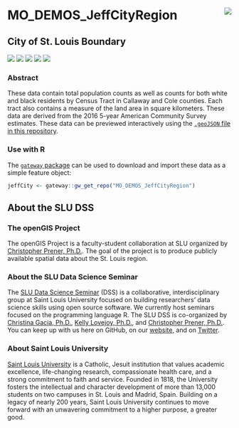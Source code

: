 # MO_DEMOS_JeffCityRegion <img src="https://slu-dss.github.io/img/gisLogoSm.png" align="right" />
## City of St. Louis Boundary

[![](https://img.shields.io/badge/extent-Callaway%20and%20Cole%20Counties,%20MO-red.svg)](https://github.com/slu-openGIS/MO_DEMOS_JeffCityRegion/)
[![](https://img.shields.io/badge/category-census%20geography-orange.svg)](https://github.com/slu-openGIS/MO_DEMOS_JeffCityRegion/)
[![](https://img.shields.io/github/release/slu-openGIS/MO_DEMOS_JeffCityRegion.svg?label=version)](https://github.com/slu-openGIS/MO_DEMOS_JeffCityRegion/releases)
[![](https://img.shields.io/github/last-commit/slu-openGIS/MO_DEMOS_JeffCityRegion.svg)](https://github.com/slu-openGIS/MO_DEMOS_JeffCityRegion/commits/master)
[![](https://img.shields.io/github/repo-size/slu-openGIS/MO_DEMOS_JeffCityRegion.svg)](https://github.com/slu-openGIS/MO_DEMOS_JeffCityRegion/)

### Abstract
These data contain total population counts as well as counts for both white and black residents by Census Tract in Callaway and Cole counties. Each tract also contains a measure of the land area in square kilometers. These data are derived from the 2016 5-year American Community Survey estimates. These data can be previewed interactively using the [`.geoJSON` file in this repository](https://github.com/slu-openGIS/MO_DEMOS_JeffCityRegion/blob/master/geoJSON/MO_DEMOS_JeffCityRegion.geoJSON).

### Use with R
The [`gateway` package](https://github.com/slu-openGIS/gateway) can be used to download and import these data as a simple feature object:

```r
jeffCity <- gateway::gw_get_repo("MO_DEMOS_JeffCityRegion")
```

## About the SLU DSS
### The openGIS Project
The openGIS Project is a faculty-student collaboration at SLU organized by [Christopher Prener, Ph.D.](mailto:chris.prener@slu.edu}). The goal of the project is to produce publicly available spatial data about the St. Louis region.

### About the SLU Data Science Seminar
The [SLU Data Science Seminar](https://slu-dss.githb.io) (DSS) is a collaborative, interdisciplinary group at Saint Louis University focused on building researchers’ data science skills using open source software. We currently host seminars focused on the programming language R. The SLU DSS is co-organized by [Christina Gacia, Ph.D.](mailto:christina.garcia@slu.edu), [Kelly Lovejoy, Ph.D.](mailto:kelly.lovejoy@slu.edu@slu.edu), and [Christopher Prener, Ph.D.](mailto:chris.prener@slu.edu}). You can keep up with us here on GitHub, on our [website](https://slu-dss.githb.io), and on [Twitter](https://twitter.com/SLUDSS).

### About Saint Louis University
[Saint Louis University](http://wwww.slu.edu) is a Catholic, Jesuit institution that values academic excellence, life-changing research, compassionate health care, and a strong commitment to faith and service. Founded in 1818, the University fosters the intellectual and character development of more than 13,000 students on two campuses in St. Louis and Madrid, Spain. Building on a legacy of nearly 200 years, Saint Louis University continues to move forward with an unwavering commitment to a higher purpose, a greater good.
